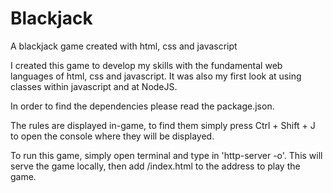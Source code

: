 # Blackjack
A blackjack game created with html, css and javascript

I created this game to develop my skills with the fundamental web languages of html, css and javascript. It was also my first look
at using classes within javascript and at NodeJS.

In order to find the dependencies please read the package.json.

The rules are displayed in-game, to find them simply press Ctrl + Shift + J to open the console where they will be displayed.

To run this game, simply open terminal and type in 'http-server -o'. This will serve the game locally, then add /index.html to the address to play the game.
